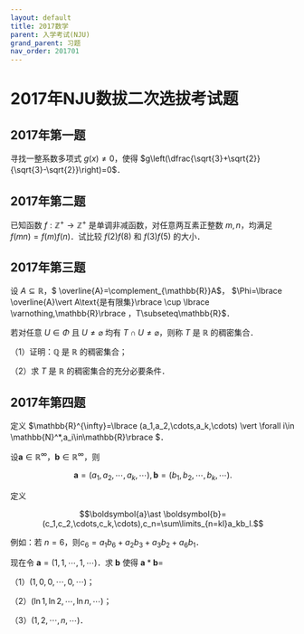 ```yaml
---
layout: default
title: 2017数学
parent: 入学考试(NJU)
grand_parent: 习题
nav_order: 201701
---
```


# 2017年NJU数拔二次选拔考试题

## 2017年第一题 

寻找一整系数多项式 $g(x)\neq 0$，使得 $g\left(\dfrac{\sqrt{3}+\sqrt{2}}{\sqrt{3}-\sqrt{2}}\right)=0$．

<div STYLE="page-break-after: always;"></div>


## 2017年第二题 

已知函数 $f:\mathbb{Z}^+\to \mathbb{Z}^+$ 是单调非减函数，对任意两互素正整数 $m,n$，均满足 $f(mn)=f(m)f(n)$．试比较 $f(2)f(8)$ 和 $f(3)f(5)$ 的大小．

<div STYLE="page-break-after: always;"></div>


## 2017年第三题 

设 $A\subseteq\mathbb{R}$，$ \overline{A}=\complement_{\mathbb{R}}A$，
$\Phi=\lbrace \overline{A}\vert A\text{是有限集}\rbrace \cup \lbrace \varnothing,\mathbb{R}\rbrace $，$T\subseteq\mathbb{R}$．

若对任意 $U\in\Phi$ 且 $U\neq\varnothing$ 均有 $T\cap U\neq\varnothing$，则称 $T$ 是 $\mathbb{R}$ 的稠密集合．

（1）证明：$\mathbb{Q}$ 是 $\mathbb{R}$ 的稠密集合；

（2）求 $T$ 是 $\mathbb{R}$ 的稠密集合的充分必要条件．



<div STYLE="page-break-after: always;"></div>

## 2017年第四题 


定义 $\mathbb{R}^{\infty}=\lbrace (a_1,a_2,\cdots,a_k,\cdots)
\vert \forall i\in \mathbb{N}^*,a_i\in\mathbb{R}\rbrace $．

设$\boldsymbol{a}\in\mathbb{R}^{\infty}$，$\boldsymbol{b}\in\mathbb{R}^{\infty}$，则
 
$$\boldsymbol{a}=(a_1,a_2,\cdots,a_k,\cdots),\boldsymbol{b}=(b_1,b_2,\cdots,b_k,\cdots).$$

定义 

$$\boldsymbol{a}\ast \boldsymbol{b}=(c_1,c_2,\cdots,c_k,\cdots),c_n=\sum\limits_{n=kl}a_kb_l.$$

例如：若 $n=6$，则$c_6=a_1b_6+a_2b_3+a_3b_2+a_6b_1$．

现在令 $\boldsymbol{a}=(1,1,\cdots,1,\cdots)$．求 $\boldsymbol{b}$ 使得 $\boldsymbol{a}\ast\boldsymbol{b}=$

（1）$(1,0,0,\cdots,0,\cdots)$； 

（2）$(\ln 1,\ln 2,\cdots,\ln n,\cdots)$；

（3）$(1,2,\cdots,n,\cdots)$．


